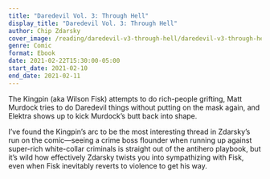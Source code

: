 ```yaml
---
title: "Daredevil Vol. 3: Through Hell"
display_title: "Daredevil Vol. 3: Through Hell"
author: Chip Zdarsky
cover_image: /reading/daredevil-v3-through-hell/daredevil-v3-through-hell.jpg
genre: Comic
format: Ebook
date: 2021-02-22T15:30:00-05:00
start_date: 2021-02-10
end_date: 2021-02-11
---
```


The Kingpin (aka Wilson Fisk) attempts to do rich-people grifting, Matt Murdock tries to do Daredevil things without putting on the mask again, and Elektra shows up to kick Murdock’s butt back into shape.

I’ve found the Kingpin’s arc to be the most interesting thread in Zdarsky’s run on the comic—seeing a crime boss flounder when running up against super-rich white-collar criminals is straight out of the antihero playbook, but it’s wild how effectively Zdarsky twists you into sympathizing with Fisk, even when Fisk inevitably reverts to violence to get his way.